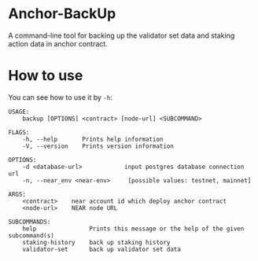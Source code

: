 # Anchor-BackUp

A command-line tool for backing up the validator set data and staking action data in anchor contract.  

# How to use

You can see how to use it by `-h`:

```shell
USAGE:
    backup [OPTIONS] <contract> [node-url] <SUBCOMMAND>

FLAGS:
    -h, --help       Prints help information
    -V, --version    Prints version information

OPTIONS:
    -d <database-url>            input postgres database connection url
    -n, --near_env <near-env>     [possible values: testnet, mainnet]

ARGS:
    <contract>    near account id which deploy anchor contract
    <node-url>    NEAR node URL

SUBCOMMANDS:
    help               Prints this message or the help of the given subcommand(s)
    staking-history    back up staking history
    validator-set      back up validator set data

```

